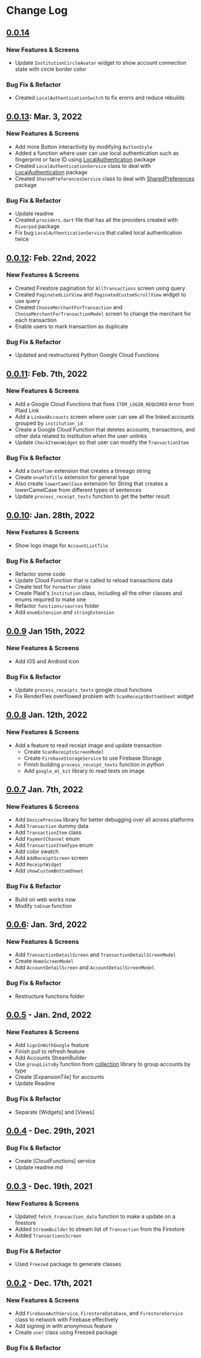 # Change Log

## [0.0.14]
### New Features & Screens
- Update `InstitutionCircleAvatar` widget to show account connection state with circle border color
  
### Bug Fix & Refactor
- Created `LocalAuthenticationSwitch` to fix erorrs and reduce rebuilds


## [0.0.13]: Mar. 3, 2022
### New Features & Screens
- Add more Button interactivity by modifying `ButtonStyle`
- Added a function where user can use local authentication such as fingerprint or face ID using [LocalAuthentication] package
- Created `LocalAuthenticationService` class to deal with [LocalAuthentication] package
- Created `SharedPreferencesService` class to deal with [SharedPreferences] package

### Bug Fix & Refactor
- Update readme
- Created `providers.dart` file that has all the providers created with `Riverpod` package
- Fix bug `LocalAuthenticationService` that called local authentication twice

## [0.0.12]: Feb. 22nd, 2022
### New Features & Screens
- Created Firestore pagination for `AllTransactions` screen using query
- Created `PaginatedListView` and `PaginatedCustomScrollView` widget to use query
- Created `ChooseMerchantForTransaction` and `ChooseMerchantForTransactionModel` screen to change the merchant for each transaction
- Enable users to mark transaction as duplicate

### Bug Fix & Refactor
- Updated and restructured Python Google Cloud Functions


## [0.0.11]: Feb. 7th, 2022
### New Features & Screens
- Add a Google Cloud Functions that fixes `ITEM_LOGIN_REQUIRED` error from Plaid Link
- Add a `LinkedAccounts` screen where user can see all the linked accounts grouped by `institution_id`
- Create a Google Cloud Function that deletes accounts, transactions, and other data related to institution when the user unlinks
- Update `CheckItemsWidget` so that user can modify the `TransactionItem`
  
### Bug Fix & Refactor
- Add a `DateTime` extension that creates a timeago string
- Create `enumToTitle` extension for general type
- Also create `lowerCamelCase` extension for String that creates a lowerCamelCase from different types of sentences
- Update `process_receipt_texts` function to get the better result

## [0.0.10]: Jan. 28th, 2022
### New Features & Screens
- Show logo image for `AccountListTile`

### Bug Fix & Refactor
- Refactor some code
- Update Cloud Function that is called to reload transactions data
- Create test for `Formatter` class
- Create Plaid's `Institution` class, including all the other classes and enums required to make one
- Refactor `functions/sources` folder
- Add `enumExtension` and `stringExtension`

## [0.0.9] Jan 15th, 2022
### New Features & Screens
- Add iOS and Android icon

### Bug Fix & Refactor
- Update `process_receipts_texts` google cloud functions
- Fix RenderFlex overflowed problem with `ScanReceiptBottomSheet` widget

## [0.0.8] Jan. 12th, 2022
### New Features & Screens
- Add a feature to read receipt image and update transaction
  - Create `ScanReceiptsScreenModel`
  - Create `FirebaseStorageService` to use Firebase Storage
  - Finish building `process_receipt_texts` function in python
  - Add `google_ml_kit` library to read texts on image

## [0.0.7] Jan. 7th, 2022
### New Features & Screens
- Add `DevicePreview` library for better debugging over all across platforms
- Add `Transaction` dummy data
- Add `TransactionItem` class
- Add `PaymentChannel` enum
- Add `TransactionItemType` enum
- Add color swatch
- Add `AddReceiptScreen` screen
- Add `ReceiptWidget`
- Add `showCustomBottomSheet`

### Bug Fix & Refactor
- Build on web works now
- Modify `toEnum` function

## [0.0.6]: Jan. 3rd, 2022
### New Features & Screens
- Add `TransactionDetailScreen` and `TransactionDetailScreenModel`
- Create `HomeScreenModel`
- Add `AccountDetailScreen` and `AccountDetailScreenModel`

### Bug Fix & Refactor
- Restructure functions folder


## [0.0.5] - Jan. 2nd, 2022
### New Features & Screens
- Add `SignInWithGoogle` feature
- Finish pull to refresh feature
- Add Accounts StreamBuilder
- Use `groupListsBy` function from [collection] library to group accounts by type
- Create [ExpansionTile] for accounts
- Update Readme

### Bug Fix & Refactor
- Separate [Widgets] and [Views]

## [0.0.4] - Dec. 29th, 2021
### Bug Fix & Refactor
- Create [CloudFunctions] service
- Update readme.md

## [0.0.3] - Dec. 19th, 2021
### New Features & Screens
- Updated  `fetch_transaction_data` function to make a update on a firestore
- Added `StreamBuilder` to stream list of `Transaction` from the Firestore
- Added `TransactionsScreen`

### Bug Fix & Refactor
- Used `Freezed` package to generate classes

## [0.0.2] - Dec. 17th, 2021
### New Features & Screens
- Add `FirebaseAuthService`, `FirestoreDatabase`, and `FirestoreService` class to network with Firebase effectively
- Add signing in with anonymous feature
- Create `user` class using Freezed package

### Bug Fix & Refactor

[0.0.14]: https://github.com/heeyunlee/cccc/commit/main
[0.0.13]: https://github.com/heeyunlee/cccc/commit/6d1ed36a6c42e557f0ae58f706341f90e6827925
[0.0.12]: https://github.com/heeyunlee/cccc/commit/6340afe7d1f7ef3fbab10557a15668ab68bd2ceb
[0.0.11]: https://github.com/heeyunlee/cccc/commit/214b6b4496c0e6a14ff83828b0438cd12f17fb46
[0.0.10]: https://github.com/heeyunlee/cccc/commit/d33697280ac20257cd13f409835d8559533ac8b4
[0.0.9]: https://github.com/heeyunlee/cccc/commit/168154fd54fee57a68a75c2b2339068c9a5cf21f
[0.0.8]: https://github.com/heeyunlee/cccc/commit/424609ca970fcc04657240673cd7a3ddf38c7bdc
[0.0.7]: https://github.com/heeyunlee/cccc/commit/e3d944be91e599146db2ef94a64112858fad7760
[0.0.6]: https://github.com/heeyunlee/cccc/commit/491bbb9d227f6d26649f4f048ceb7b9c00b2c1f6
[0.0.5]: https://github.com/heeyunlee/cccc/commit/3ce45d9d293c912f3791acaeda7d2c91b860a4cf
[0.0.4]: https://github.com/heeyunlee/cccc/commit/2da3d6c1eb83d3d82ddaf7442c4e9d20f8e6f7c8
[0.0.3]: https://github.com/heeyunlee/cccc/commit/0a5cdbd76996599dfd01a4c290ab7d0723d1e523
[0.0.2]: https://github.com/heeyunlee/cccc/commit/96682cce01f88cd05830057fc17f703601fc936a
[collection]: https://pub.dev/packages/collection
[LocalAuthentication]: https://pub.dev/packages/local_auth
[SharedPreferences]: https://pub.dev/packages/shared_preferences